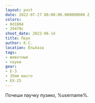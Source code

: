 ```yaml
---
layout: post
date: 2022-07-27 00:00:00.000000000 Z
colors:
- 0d1804
- 29470c
shoot_date: 2022-06-14
title: Паук
author: К.С.
location: Ёльбаза
tags:
- животные
- пауки
gear:
- E-3
- 35mm macro
- EX-25
---
```

Почеши паучку пузико, %username%.

